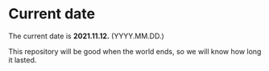 # Current date

The current date is **2021.11.12.** (YYYY.MM.DD.)

This repository will be good when the world ends, so we will know how long it lasted.